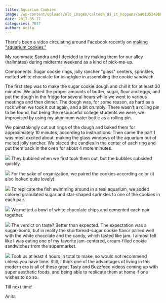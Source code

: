 ```yaml
---
title: Aquarium Cookies
image: /wp-content/uploads/old_images/caltech_as_it_happens/6a0105349b8251970b01bb099a860e970d.jpg
date: 2017-05-17
categories: 7847
author: Anita
---
```



There's been a video circulating around Facebook recently on [making "aquarium cookies."](https://www.youtube.com/watch?v=Y98C89d-Mgk)

My roommate Sandra and I decided to try making them for our alley (hallmates) during midterms weekend as a kind of pick-me-up.

Components: Sugar cookie rings, jolly rancher "glass" centers, sprinkles, melted white chocolate for icing/glue in assembling the cookie sandwich.

The first step was to make the sugar cookie dough and chill it for at least 30 minutes. We added the proper amounts of butter, sugar, flour and eggs, and put the dough in the fridge for several hours while we went to various meetings and then dinner. The dough was, for some reason, as hard as a rock when we took it out again, and a bit crumbly. There wasn't a rolling pin to be found, but being the resourceful college students we were, we improvised by using my aluminum water bottle as a rolling pin.

We painstakingly cut out rings of the dough and baked them for approximately 10 minutes, according to instructions. Then came the part I was most excited about: making the glass windows of the aquarium out of melted jolly rancher. We placed the candies in the center of each ring and put them back in the oven for about 4 more minutes.


![](/old_images/6a019b0005f8ce970d01b8d281b3ec970c-pi.jpg)
They bubbled when we first took them out, but the bubbles subsided quickly.


![](/old_images/6a019b0005f8ce970d01b8d281b4f6970c-pi.jpg)
For the sake of organization, we paired the cookies according color (it also looked quite lovely).


![](/old_images/caltech_as_it_happens/6a0105349b8251970b01b7c8f76903970b.jpg)
To replicate the fish swimming around in a real aquarium, we added colored granulated sugar and star-shaped sprinkles to one of the cookies in each pair.


![](/old_images/caltech_as_it_happens/6a0105349b8251970b01b7c8f7690b970b.jpg)
We melted a bowl of white chocolate chips and cemented each pair together.


![](/old_images/caltech_as_it_happens/6a0105349b8251970b01b8d281b40d970c.jpg)
The verdict on taste? Better than expected. The expectation was a sugar-bomb, but in reality the shortbread-sugar cookie flavor paired well with the white chocolate and the candy, which tasted like jam. I almost felt like I was eating one of my favorite jam-centered, cream-filled cookie sandwiches from the supermarket.


![](/old_images/6a019b0005f8ce970d01b8d281b426970c-pi.jpg)
Took us at least 4 hours in total to make, so would not recommend unless you have time. Still, I think one of the advantages of living in this modern era is all of these great Tasty and Buzzfeed videos coming up with super aesthetic foods, and being able to replicate them at home if one wishes to do so.

Till next time!

Anita

